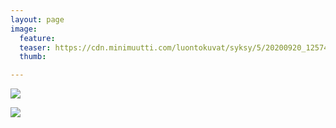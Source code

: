 ```yaml
---
layout: page
image:
  feature:
  teaser: https://cdn.minimuutti.com/luontokuvat/syksy/5/20200920_1257461-245px.jpg
  thumb:

---
```


![](https://cdn.minimuutti.com/luontokuvat/syksy/5/20200920_125735-800px.jpg)

![](https://cdn.minimuutti.com/luontokuvat/syksy/5/20200920_125746-800px.jpg)
